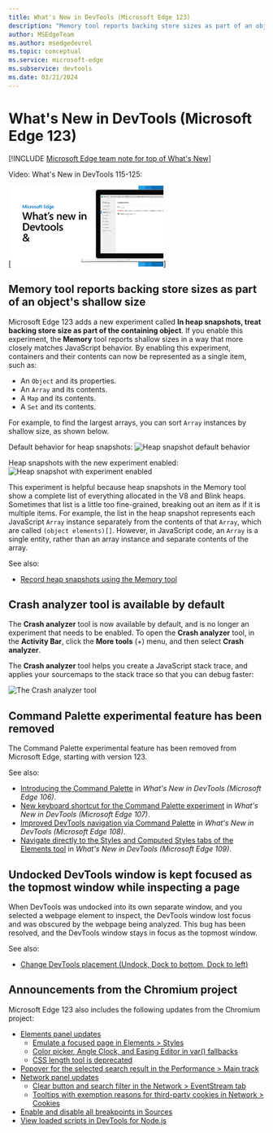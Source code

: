 ```yaml
---
title: What's New in DevTools (Microsoft Edge 123)
description: "Memory tool reports backing store sizes as part of an object's shallow size. Crash analyzer tool is available by default. Command Palette experimental feature has been removed. Undocked DevTools window is kept focused as the topmost window while inspecting a page. And more."
author: MSEdgeTeam
ms.author: msedgedevrel
ms.topic: conceptual
ms.service: microsoft-edge
ms.subservice: devtools
ms.date: 03/21/2024
---
```

# What's New in DevTools (Microsoft Edge 123)

[!INCLUDE [Microsoft Edge team note for top of What's New](../../includes/edge-whats-new-note.md)]


Video: What's New in DevTools 115-125:

[![Thumbnail image for the DevTools What's New in 115-125 video](./devtools-123-images/devtools-whatsnew-115-125.png)]<!-- todo -->


<!-- ====================================================================== -->
## Memory tool reports backing store sizes as part of an object's shallow size

<!-- Subtitle: New experiment is available to make Shallow Size column in the Memory tool more helpful. -->

Microsoft Edge 123 adds a new experiment called **In heap snapshots, treat backing store size as part of the containing object**.  If you enable this experiment, the **Memory** tool reports shallow sizes in a way that more closely matches JavaScript behavior.  By enabling this experiment, containers and their contents can now be represented as a single item, such as:
* An `Object` and its properties.
* An `Array` and its contents.
* A `Map` and its contents.
* A `Set` and its contents.

For example, to find the largest arrays, you can sort `Array`​ instances by shallow size, as shown below.

Default behavior for heap snapshots:
![Heap snapshot default behavior](./devtools-123-images/heap-snapshot-default.png)

Heap snapshots with the new experiment enabled:
![Heap snapshot with experiment enabled](./devtools-123-images/heap-snapshot-with-experiment.png)

This experiment is helpful because heap snapshots in the Memory tool show a complete list of everything allocated in the V8 and Blink heaps.  Sometimes that list is a little too fine-grained, breaking out an item as if it is multiple items.  For example, the list in the heap snapshot represents each JavaScript `Array` instance separately from the contents of that `Array`, which are called `(object elements)[]`. However, in JavaScript code, an `Array` is a single entity, rather than an array instance and separate contents of the array.

See also:
* [Record heap snapshots using the Memory tool](../../../memory-problems/heap-snapshots.md)


<!-- ====================================================================== -->
## Crash analyzer tool is available by default

<!-- Subtitle: The Crash analyzer tool has been moved out of DevTools Experiments and is available in More Tools on the Activity Bar. -->

The **Crash analyzer** tool is now available by default, and is no longer an experiment that needs to be enabled.  To open the **Crash analyzer** tool, in the **Activity Bar**, click the **More tools** (+) menu, and then select **Crash analyzer**.

The **Crash analyzer** tool helps you create a JavaScript stack trace, and applies your sourcemaps to the stack trace so that you can debug faster:

![The Crash analyzer tool](./devtools-123-images/crash-analyzer-tool.png)

<!--
See also:
* [Crash analyzer tool](../../../crash-analyzer/index.md)
todo: after merging PR 3086 (New article "Crash analyzer tool"), un-comment -->


<!-- ====================================================================== -->
## Command Palette experimental feature has been removed

<!-- Subtitle: The Command Palette experiment has been removed. -->

The Command Palette experimental feature has been removed from Microsoft Edge, starting with version 123.

See also:
* [Introducing the Command Palette](../../2022/09/devtools-106.md#introducing-the-command-palette) in _What's New in DevTools (Microsoft Edge 106)_.
* [New keyboard shortcut for the Command Palette experiment](../../2022/10/devtools-107.md#new-keyboard-shortcut-for-the-command-palette-experiment) in _What's New in DevTools (Microsoft Edge 107)_.
* [Improved DevTools navigation via Command Palette](../../2022/12/devtools-108.md#improved-devtools-navigation-via-command-palette) in _What's New in DevTools (Microsoft Edge 108)_.
* [Navigate directly to the Styles and Computed Styles tabs of the Elements tool](../../2023/01/devtools-109.md#navigate-directly-to-the-styles-and-computed-styles-tabs-of-the-elements-tool) in _What's New in DevTools (Microsoft Edge 109)_.


<!-- ====================================================================== -->
## Undocked DevTools window is kept focused as the topmost window while inspecting a page

<!-- Subtitle: In recent versions of Microsoft Edge, the undocked DevTools window lost focus while you're inspecting a webpage. The DevTools window now stays in focus as the topmost window. -->

When DevTools was undocked into its own separate window, and you selected a webpage element to inspect, the DevTools window lost focus and was obscured by the webpage being analyzed.  This bug has been resolved, and the DevTools window stays in focus as the topmost window.

See also:
* [Change DevTools placement (Undock, Dock to bottom, Dock to left)](../../../customize/placement.md)


<!-- ====================================================================== -->
## Announcements from the Chromium project

Microsoft Edge 123 also includes the following updates from the Chromium project:

* [Elements panel updates](https://developer.chrome.com/blog/new-in-devtools-123#elements)
   * [Emulate a focused page in Elements > Styles](https://developer.chrome.com/blog/new-in-devtools-123#focused-page)
   * [Color picker, Angle Clock, and Easing Editor in var() fallbacks](https://developer.chrome.com/blog/new-in-devtools-123#var-fallbacks)
   * [CSS length tool is deprecated](https://developer.chrome.com/blog/new-in-devtools-123#css-length)
* [Popover for the selected search result in the Performance > Main track](https://developer.chrome.com/blog/new-in-devtools-123#perf-popover)
* [Network panel updates](https://developer.chrome.com/blog/new-in-devtools-123#network)
   * [Clear button and search filter in the Network > EventStream tab](https://developer.chrome.com/blog/new-in-devtools-123#event-stream)
   * [Tooltips with exemption reasons for third-party cookies in Network > Cookies](https://developer.chrome.com/blog/new-in-devtools-123#3pc-exemption)
* [Enable and disable all breakpoints in Sources](https://developer.chrome.com/blog/new-in-devtools-123#breakpoints)
* [View loaded scripts in DevTools for Node.js](https://developer.chrome.com/blog/new-in-devtools-123#node-nav-tree)


<!-- ====================================================================== -->
<!-- uncomment if content is copied from developer.chrome.com to this page -->

<!-- > [!NOTE]
> Portions of this page are modifications based on work created and [shared by Google](https://developers.google.com/terms/site-policies) and used according to terms described in the [Creative Commons Attribution 4.0 International License](https://creativecommons.org/licenses/by/4.0).
> The original page for announcements from the Chromium project is [What's New in DevTools (Chrome 123)](https://developer.chrome.com/blog/new-in-devtools-123) and is authored by [Sofia Emelianova](https://developers.google.com/web/resources/contributors) (Senior Technical Writer working on Chrome DevTools at Google). -->


<!-- ====================================================================== -->
<!-- uncomment if content is copied from developer.chrome.com to this page -->

<!-- [![Creative Commons License](../../../../media/cc-logo/88x31.png)](https://creativecommons.org/licenses/by/4.0)
This work is licensed under a [Creative Commons Attribution 4.0 International License](https://creativecommons.org/licenses/by/4.0). -->
